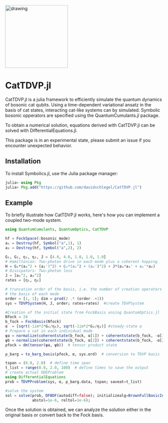 
<img src="https://user-images.githubusercontent.com/24460573/211853363-d4b685f6-46ae-485a-a76b-658fabd11cf5.svg" alt="drawing" width="200"/>

# CatTDVP.jl

CatTDVP.jl is a julia framework to efficiently simulate the quantum dynamics of bosonic cat qubits.
Using a time-dependent variational ansatz in the basis of cat states, interacting cat-like systems can by simulated. Symbolic bosonic opperators are specified using the QuantumCumulants.jl package.

To obtain a numerical solution, equations derived with CatTDVP.jl can be solved with DifferentialEquations.jl.

This package is in an experimental state, please submit an issue if you encounter unexpected behavior.

## Installation

To install Symbolics.jl, use the Julia package manager:

```julia
julia> using Pkg
julia> Pkg.add("https://github.com/davidschlegel/CatTDVP.jl")
```


## Example

To briefly illustrate how CatTDVP.jl works, here's how you can implement a coupled two-mode system.

```julia
using QuantumCumulants, QuantumOptics, CatTDVP

hf = FockSpace(:bosonic_mode)
a₁ = Destroy(hf, Symbol("a",1), 1)
a₂ = Destroy(hf, Symbol("a",2), 2)

G₁, G₂, η₁, η₂, J = [4.0, 4.0, 1.0, 1.0, 1.0]
# Hamiltonian: Two-photon drive in each mode plus a coherent hopping
H = G₁*(a₁^2 + (a₁')^2) + G₂*(a₂^2 + (a₂')^2) + J*(a₁*a₂' + a₁'*a₂)
# Dissipators: Two-photon loss
J = [a₁^2, a₂^2]
rates = [η₁, η₂]

# truncation order of the basis, i.e. the number of creation operators applied on
# the basis of each mode
order = [1, 1]; dim = prod(2 .* (order .+1))
sys = TDVPSystem(H, J, order; rates=rates)  #create TDVPSystem

#Creation of the initial state from FockBasis unsing QuantumOptics.jl
Nfock = 24
b_fock = FockBasis(Nfock)
α  = [sqrt(-1im*2*G₁/η₁), sqrt(-1im*2*G₂/η₂)] #steady-state α
# Prepare a cat in each individual mode
ψa = normalize(coherentstate(b_fock, α[1]) + coherentstate(b_fock, -α[1]))
ψb = normalize(coherentstate(b_fock, α[2]) + coherentstate(b_fock, -α[2]))
ρfock = dm(tensor(ψa, ψb))  # tensor product state

ρ_barg = to_barg_basis(ρfock, α, sys.ord)  # conversion to TDVP basis

tspan = (0.0, 2.0)  # define time span
t_list = range(0.0, 2.0, 100)  # define times to save the output
# create actual ODEProblem
using DifferentialEquations
prob = TDVPProblem(sys, α, ρ_barg.data, tspan; saveat=t_list)

#solve the system
sol = solve(prob, DFBDF(autodiff=false); initializealg=BrownFullBasicInit(),
            abstol=1e-6, reltol=1e-6);
```

Once the solution is obtained, we can analyze the solution either in the original basis or convert back to the Fock basis. 

